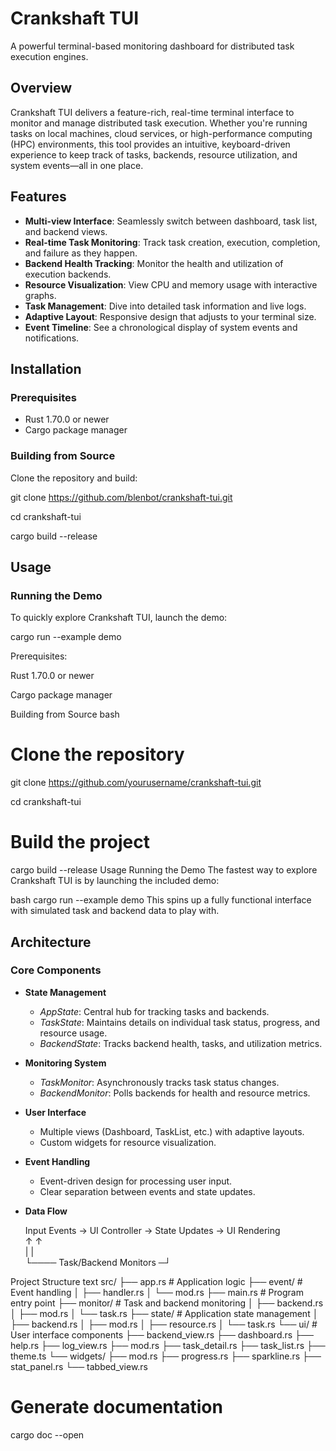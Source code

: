 # Crankshaft TUI

A powerful terminal-based monitoring dashboard for distributed task execution engines.

## Overview

Crankshaft TUI delivers a feature-rich, real-time terminal interface to monitor and manage distributed task execution. Whether you're running tasks on local machines, cloud services, or high-performance computing (HPC) environments, this tool provides an intuitive, keyboard-driven experience to keep track of tasks, backends, resource utilization, and system events—all in one place.

## Features

- **Multi-view Interface**: Seamlessly switch between dashboard, task list, and backend views.
- **Real-time Task Monitoring**: Track task creation, execution, completion, and failure as they happen.
- **Backend Health Tracking**: Monitor the health and utilization of execution backends.
- **Resource Visualization**: View CPU and memory usage with interactive graphs.
- **Task Management**: Dive into detailed task information and live logs.
- **Adaptive Layout**: Responsive design that adjusts to your terminal size.
- **Event Timeline**: See a chronological display of system events and notifications.

## Installation

### Prerequisites

- Rust 1.70.0 or newer
- Cargo package manager

### Building from Source

Clone the repository and build:

git clone https://github.com/blenbot/crankshaft-tui.git

cd crankshaft-tui

cargo build --release


## Usage

### Running the Demo

To quickly explore Crankshaft TUI, launch the demo:

cargo run --example demo


Prerequisites:

Rust 1.70.0 or newer

Cargo package manager

Building from Source
bash
# Clone the repository

git clone https://github.com/yourusername/crankshaft-tui.git

cd crankshaft-tui

# Build the project
cargo build --release
Usage
Running the Demo
The fastest way to explore Crankshaft TUI is by launching the included demo:

bash
cargo run --example demo
This spins up a fully functional interface with simulated task and backend data to play with.

## Architecture

### Core Components

- **State Management**
  - *AppState*: Central hub for tracking tasks and backends.
  - *TaskState*: Maintains details on individual task status, progress, and resource usage.
  - *BackendState*: Tracks backend health, tasks, and utilization metrics.

- **Monitoring System**
  - *TaskMonitor*: Asynchronously tracks task status changes.
  - *BackendMonitor*: Polls backends for health and resource metrics.

- **User Interface**
  - Multiple views (Dashboard, TaskList, etc.) with adaptive layouts.
  - Custom widgets for resource visualization.

- **Event Handling**
  - Event-driven design for processing user input.
  - Clear separation between events and state updates.

- **Data Flow**

  Input Events → UI Controller → State Updates → UI Rendering  
  ↑                             ↑  
  |                             |  
  └──── Task/Backend Monitors  ─┘

Project Structure
text
src/
├── app.rs            # Application logic
├── event/            # Event handling
│   ├── handler.rs
│   └── mod.rs
├── main.rs           # Program entry point
├── monitor/          # Task and backend monitoring
│   ├── backend.rs
│   ├── mod.rs
│   └── task.rs
├── state/            # Application state management
│   ├── backend.rs
│   ├── mod.rs
│   ├── resource.rs
│   └── task.rs
└── ui/               # User interface components
    ├── backend_view.rs
    ├── dashboard.rs
    ├── help.rs
    ├── log_view.rs
    ├── mod.rs
    ├── task_detail.rs
    ├── task_list.rs
    ├── theme.ts
    └── widgets/
        ├── mod.rs
        ├── progress.rs
        ├── sparkline.rs
        ├── stat_panel.rs
        └── tabbed_view.rs
        
# Generate documentation
cargo doc --open
